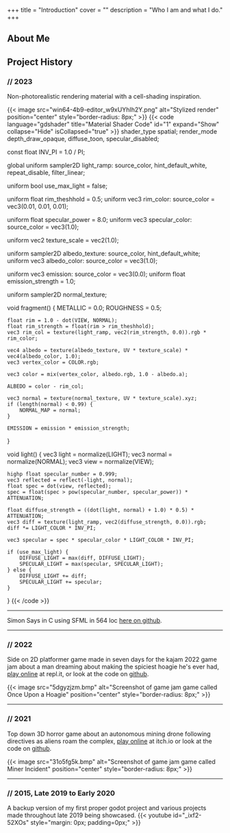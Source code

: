 +++
title = "Introduction"
cover = ""
description = "Who I am and what I do."
+++

## About Me



## Project History
### // 2023
Non-photorealistic rendering material with a cell-shading inspiration.

{{< image src="win64-4b9-editor_w9xUYhIh2Y.png" alt="Stylized render" position="center" style="border-radius: 8px;" >}}
{{< code language="gdshader" title="Material Shader Code" id="1" expand="Show" collapse="Hide" isCollapsed="true" >}}
shader_type spatial;
render_mode depth_draw_opaque, diffuse_toon, specular_disabled;

const float INV_PI = 1.0 / PI;

global uniform sampler2D light_ramp: source_color, hint_default_white, repeat_disable, filter_linear;

uniform bool use_max_light = false;

uniform float rim_theshhold = 0.5;
uniform vec3 rim_color: source_color = vec3(0.01, 0.01, 0.01);

uniform float specular_power = 8.0;
uniform vec3 specular_color: source_color = vec3(1.0);

uniform vec2 texture_scale = vec2(1.0);

uniform sampler2D albedo_texture: source_color, hint_default_white;
uniform vec3 albedo_color: source_color = vec3(1.0);

uniform vec3 emission: source_color = vec3(0.0);
uniform float emission_strength = 1.0;

uniform sampler2D normal_texture;

void fragment() {
	METALLIC = 0.0;
	ROUGHNESS = 0.5;
	
	float rim = 1.0 - dot(VIEW, NORMAL);
	float rim_strength = float(rim > rim_theshhold);
	vec3 rim_col = texture(light_ramp, vec2(rim_strength, 0.0)).rgb * rim_color;
	
	vec4 albedo = texture(albedo_texture, UV * texture_scale) * vec4(albedo_color, 1.0);
	vec3 vertex_color = COLOR.rgb;
	
	vec3 color = mix(vertex_color, albedo.rgb, 1.0 - albedo.a);
	
	ALBEDO = color - rim_col;
	
	vec3 normal = texture(normal_texture, UV * texture_scale).xyz;
	if (length(normal) < 0.99) {
		NORMAL_MAP = normal;
	}
	
	EMISSION = emission * emission_strength;
}

void light() {
	vec3 light = normalize(LIGHT);
	vec3 normal = normalize(NORMAL);
	vec3 view = normalize(VIEW);
	
	highp float specular_number = 0.999;
	vec3 reflected = reflect(-light, normal);
	float spec = dot(view, reflected);
	spec = float(spec > pow(specular_number, specular_power)) * ATTENUATION;
	
	float diffuse_strength = ((dot(light, normal) + 1.0) * 0.5) * ATTENUATION;
	vec3 diff = texture(light_ramp, vec2(diffuse_strength, 0.0)).rgb;
	diff *= LIGHT_COLOR * INV_PI;
	
	vec3 specular = spec * specular_color * LIGHT_COLOR * INV_PI;
	
	if (use_max_light) {
		DIFFUSE_LIGHT = max(diff, DIFFUSE_LIGHT);
		SPECULAR_LIGHT = max(specular, SPECULAR_LIGHT);
	} else {
		DIFFUSE_LIGHT += diff;
		SPECULAR_LIGHT += specular;
	}
}
{{< /code >}}<br>

---

Simon Says in C using SFML in 564 loc [here on github](https://github.com/MrDiamondGold/SimonSays).<br>

---

### // 2022
Side on 2D platformer game made in seven days for the kajam 2022 game jam about a man dreaming about making the spiciest hoagie he's ever had, [play online](https://replit.com/@RafeHall/Once-Upon-a-Hoagie?v=1) at repl.it, or look at the code on [github](https://github.com/MrDiamondGold/once_upon_a_hoagie).

{{< image src="5dgyzjzm.bmp" alt="Screenshot of game jam game called Once Upon a Hoagie" position="center" style="border-radius: 8px;" >}}<br>

---

### // 2021
Top down 3D horror game about an autonomous mining drone following directives as aliens roam the complex, [play online](https://mrdg.itch.io/miner-incident) at itch.io or look at the code on [github](https://github.com/MrDiamondGold/miner_incident).

{{< image src="31o5fg5k.bmp" alt="Screenshot of game jam game called Miner Incident" position="center" style="border-radius: 8px;" >}}<br>

---

### // 2015, Late 2019 to Early 2020
A backup version of my first proper godot project and various projects made throughout late 2019 being showcased.
{{< youtube id="_ixf2-52XOs" style="margin: 0px; padding=0px;" >}}<br>